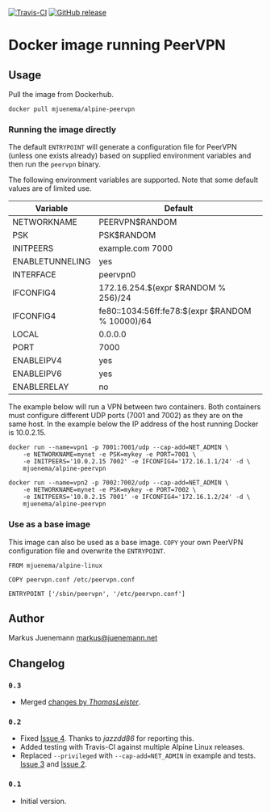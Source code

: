 [![Travis-CI](https://img.shields.io/travis/mjuenema/docker-alpine-peervpn.svg?style=flat-square)](https://travis-ci.org/mjuenema/docker-alpine-peervpn/branches)
[![GitHub release](https://img.shields.io/github/release/mjuenema/docker-alpine-peervpn.svg?style=flat-square)](https://github.com/mjuenema/docker-alpine-peervpn)

# Docker image running PeerVPN

## Usage

Pull the image from Dockerhub.

    docker pull mjuenema/alpine-peervpn

### Running the image directly

The default `ENTRYPOINT` will generate a configuration file for PeerVPN
(unless one exists already) based on supplied environment variables and 
then run the `peervpn` binary.

The following environment variables are supported. Note that some default
values are of limited use.

| Variable | Default |
|----------|---------|
| NETWORKNAME | PEERVPN$RANDOM |
| PSK | PSK$RANDOM |
| INITPEERS | example.com 7000 |
| ENABLETUNNELING | yes |
| INTERFACE | peervpn0 |
| IFCONFIG4 | 172.16.254.$(expr $RANDOM % 256)/24 |
| IFCONFIG4 | fe80::1034:56ff:fe78:$(expr $RANDOM % 10000)/64 |
| LOCAL | 0.0.0.0 |
| PORT | 7000 |
| ENABLEIPV4 | yes |
| ENABLEIPV6 | yes |
| ENABLERELAY | no |

The example below will run a VPN between two containers. Both containers must
configure different UDP ports (7001 and 7002) as they are on the same host. 
In the example below the IP address of the host running Docker is 10.0.2.15.

    docker run --name=vpn1 -p 7001:7001/udp --cap-add=NET_ADMIN \
        -e NETWORKNAME=mynet -e PSK=mykey -e PORT=7001 \
        -e INITPEERS='10.0.2.15 7002' -e IFCONFIG4='172.16.1.1/24' -d \
        mjuenema/alpine-peervpn
    
    docker run --name=vpn2 -p 7002:7002/udp --cap-add=NET_ADMIN \
        -e NETWORKNAME=mynet -e PSK=mykey -e PORT=7002 \
        -e INITPEERS='10.0.2.15 7001' -e IFCONFIG4='172.16.1.2/24' -d \
        mjuenema/alpine-peervpn

### Use as a base image

This image can also be used as a base image. `COPY` your own PeerVPN configuration
file and overwrite the `ENTRYPOINT`.

```
FROM mjuenema/alpine-linux

COPY peervpn.conf /etc/peervpn.conf

ENTRYPOINT ['/sbin/peervpn', '/etc/peervpn.conf']
```

## Author

Markus Juenemann <markus@juenemann.net>

## Changelog

### `0.3`

* Merged [changes by *ThomasLeister*](https://github.com/mjuenema/docker-alpine-peervpn/pull/6).

### `0.2`

* Fixed [Issue 4](https://github.com/mjuenema/docker-alpine-peervpn/issues/4). Thanks
  to *jazzdd86* for reporting this.
* Added testing with Travis-CI against multiple Alpine Linux releases.
* Replaced `--privileged` with `--cap-add=NET_ADMIN` in example and tests.
  [Issue 3](https://github.com/mjuenema/docker-alpine-peervpn/issues/3) and
  [Issue 2](https://github.com/mjuenema/docker-alpine-peervpn/issues/2).

### `0.1`

* Initial version.
